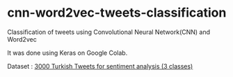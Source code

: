 # cnn-word2vec-tweets-classification
Classification of tweets using Convolutional Neural Network(CNN) and Word2vec 

It was done using Keras on Google Colab.

Dataset : [3000 Turkish Tweets for sentiment analysis (3 classes)](http://www.kemik.yildiz.edu.tr/?id=28)

